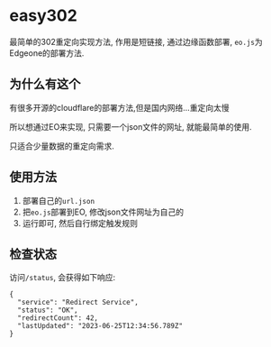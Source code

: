 # easy302

最简单的302重定向实现方法, 作用是短链接, 通过边缘函数部署, `eo.js`为Edgeone的部署方法.

## 为什么有这个

有很多开源的cloudflare的部署方法,但是国内网络...重定向太慢

所以想通过EO来实现, 只需要一个json文件的网址, 就能最简单的使用. 

只适合少量数据的重定向需求.

## 使用方法

1. 部署自己的`url.json`
2. 把`eo.js`部署到EO, 修改json文件网址为自己的
3. 运行即可, 然后自行绑定触发规则

## 检查状态

访问`/status`, 会获得如下响应: 
```
{
  "service": "Redirect Service",
  "status": "OK",
  "redirectCount": 42,
  "lastUpdated": "2023-06-25T12:34:56.789Z"
}
```